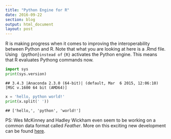 ```yaml
---
title: "Python Engine for R"
date: 2016-09-22
section: blog
output: html_document
layout: post
---
```


R is making progress when it comes to improving the interoperability between Python and R. Note that what you are looking at here is a .Rmd file. Using ``` ```{python}``` instead of ``` ```{R}``` activates the Python engine. This means that R evaluates Pythong commands now.





```python
import sys
print(sys.version)
```

```
## 3.4.3 |Anaconda 2.3.0 (64-bit)| (default, Mar  6 2015, 12:06:10) [MSC v.1600 64 bit (AMD64)]
```


```python
x = 'hello, python world!'
print(x.split(' '))
```

```
## ['hello,', 'python', 'world!']
```

PS: Wes McKinney and Hadley Wickham even seem to be working on a common data format called *Feather*. More on this exciting new development can be found [here](https://blog.rstudio.org/2016/03/29/feather/). 
